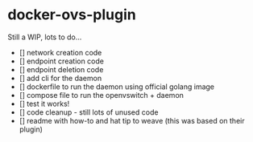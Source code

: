 docker-ovs-plugin
=================

Still a WIP, lots to do...

- [] network creation code
- [] endpoint creation code
- [] endpoint deletion code
- [] add cli for the daemon
- [] dockerfile to run the daemon using official golang image
- [] compose file to run the openvswitch + daemon
- [] test it works!
- [] code cleanup - still lots of unused code
- [] readme with how-to and hat tip to weave (this was based on their plugin)
